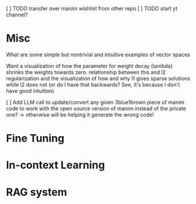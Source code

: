 [ ] TODO transfer over manim wishlist from other repo
[ ] TODO start yt channel?

# Misc
What are some simple but nontrivial and intuitive examples of vector spaces


Want a visualization of how the parameter for weight decay (lambda) shrinks the weights towards zero. relationship between this and l2 regularization and the visualization of how and why l1 gives sparse solutions while l2 does not (or do I have that backwards? See, it's because I don't have good intuition)

[ ] Add LLM call to update/convert any given 3blue1brown piece of manim code to work with the open source version of manim instead of the private one?
-> otherwise will be helping it generate the wrong code! 

# Fine Tuning

# In-context Learning

# RAG system